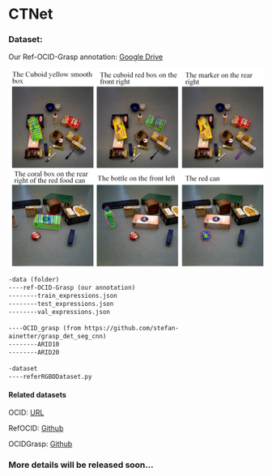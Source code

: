 # CTNet
### Dataset:
Our Ref-OCID-Grasp annotation: [Google Drive](https://drive.google.com/drive/folders/1tKdB7tIugG3hKUOCYzxjNajqSqnk6Wo0?usp=drive_link)

![examples](examples.jpg)

```
-data (folder)
----ref-OCID-Grasp (our annotation)
--------train_expressions.json
--------test_expressions.json
--------val_expressions.json

----OCID_grasp (from https://github.com/stefan-ainetter/grasp_det_seg_cnn)
--------ARID10
--------ARID20

-dataset
----referRGBDDataset.py
```







#### Related datasets
OCID: [URL](https://www.acin.tuwien.ac.at/en/vision-for-robotics/software-tools/object-clutter-indoor-dataset/)

RefOCID: [Github](https://github.com/lluma/OCID-Ref)

OCIDGrasp: [Github](https://github.com/stefan-ainetter/grasp_det_seg_cnn)
### More details will be released soon...
